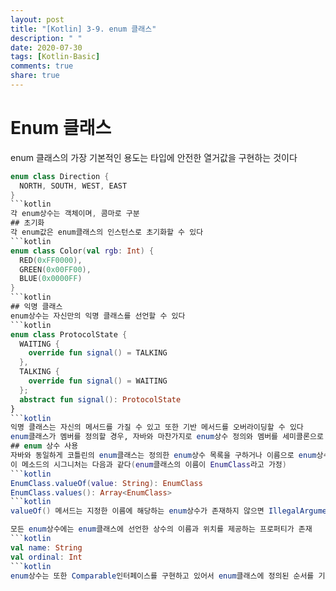 ```yaml
---
layout: post
title: "[Kotlin] 3-9. enum 클래스"
description: " "
date: 2020-07-30
tags: [Kotlin-Basic]
comments: true
share: true
---
```


# Enum 클래스
enum 클래스의 가장 기본적인 용도는 타입에 안전한 열거값을 구현하는 것이다
```kotlin
enum class Direction {
  NORTH, SOUTH, WEST, EAST
}
```kotlin
각 enum상수는 객체이며, 콤마로 구분
## 초기화
각 enum값은 enum클래스의 인스턴스로 초기화할 수 있다
```kotlin
enum class Color(val rgb: Int) {
  RED(0xFF0000),
  GREEN(0x00FF00),
  BLUE(0x0000FF)
}
```kotlin
## 익명 클래스
enum상수는 자신만의 익명 클래스를 선언할 수 있다
```kotlin
enum class ProtocolState {
  WAITING {
    override fun signal() = TALKING
  },
  TALKING {
    override fun signal() = WAITING
  };
  abstract fun signal(): ProtocolState
}
```kotlin
익명 클래스는 자신의 메서드를 가질 수 있고 또한 기반 메서드를 오버라이딩할 수 있다   
enum클래스가 멤버를 정의할 경우, 자바와 마찬가지로 enum상수 정의와 멤버를 세미콜론으로 구분해야 한다
## enum 상수 사용
자바와 동일하게 코틀린의 enum클래스는 정의한 enum상수 목록을 구하거나 이름으로 enum상수를 구하는 메서드를 제공   
이 메소드의 시그니처는 다음과 같다(enum클래스의 이름이 EnumClass라고 가정)
```kotlin
EnumClass.valueOf(value: String): EnumClass
EnumClass.values(): Array<EnumClass>
```kotlin
valueOf() 메서드는 지정한 이름에 해당하는 enum상수가 존재하지 않으면 IllegalArgumentException을 발생한다

모든 enum상수에는 enum클래스에 선언한 상수의 이름과 위치를 제공하는 프로퍼티가 존재
```kotlin
val name: String
val ordinal: Int
```kotlin
enum상수는 또한 Comparable인터페이스를 구현하고 있어서 enum클래스에 정의된 순서를 기준으로 비교할 수 있다
